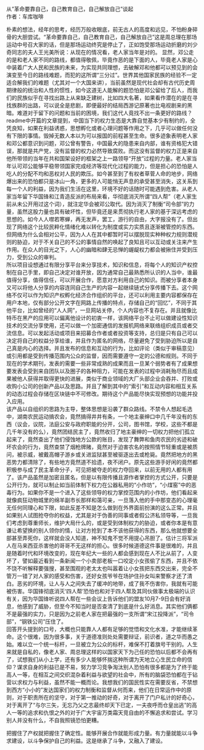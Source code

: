 从”革命要靠自己，自己教育自己，自己解放自己”谈起  
作者：车库咖啡  

朴素的想法，经年的思考，经历万般收眼底，前无古人的高度和远见，不怕粉身碎骨的大胆尝试。“革命要靠自己，自己教育自己，自己解放自己”这是周总理在那场运动中号召大家的话，但是那场运动终究是停止了，正如饱受那场运动折磨的刘少奇同志的夫人王光美所说：从现在的情况看，老人家当年是对的。
显然，邓公走的是和老人家不同的路线，都值得敬佩，毕竟作恶的是下面的人，毕竟老人家是心中装着广大人民和民族的未来，为实现共同理想，去破解邓和他都可以预见到的会演变至今日的路线难题，而犯的这所谓“三分过”。世界其他国家民族的经验不一定适合解我们的难题（尤其对一个大国来讲），当前虽然是现代社会却有古代历史周期律般的统治和人性的惯性，如今这道无人能解的题恐怕是邓公留给了后人，而我们的民族似乎在寻找出路上从来缺乏建树，比如四大名著，如果看作潜在的是在寻找族群的出路，可以说全是悲剧，即便最好的结局西游记原著也比电视剧来的黑暗。难道对于留下的问题和当前的困境，我们这代人竟找不出一条更好的路线？  
readme中开篇的文章提到，中国当下的权力生态是大靠自觉基本少有制约的，全凭良知，如果在利益诱惑，思想孵化或者心理问题等作用之下，几乎可以做任何没有下限的事情。毁掉无数人本以为可以报国的前程甚至生命。很多迹象表明老人家和邓公都意识到问题，邓公曾有警告，中国最大的隐患来自内部，谁有资格犯大错误，那就是共产党，没有监督的权力必然导致腐败。而这没有监督的权力正是来自他所带领的当年在共和国架设好的框架之上一路领导“开放”过程的力量。老人家当年认可邓公能够平稳带领国家完成经济等现代化过程的能力，但是担心的恐怕是人吃人的分配不均和恶权对人民的欺压。如今甚至到了有权者草菅人命的地步，网络爆出来的恐怕都只是冰山一角，更多的人可能悄无声息的承受甚至消失，这关系到每一个人的利益，因为我们生活在这里，环境不好的话随时可能遇到危害。从老人家当年留下华国锋和江青造反派的布局来看，华彻底消灭所谓“四人帮”（老人家生前从未公开用过这个词），就注定华会被邓公取代。因为消灭了制衡“司令部”的力量，虽然这股力量也具有破坏性，但毕竟还是来贯彻执行老人家的基于深远考虑的思想的。如今人人噤若寒蝉，再无发声，罢工，游行的自由，大字报没有了。但出现了网络这个比较民粹化情绪化难以转化为制度或实力实质且逐渐被管控的东西。但网络为什么会相对公平，因为人人在其中都暂时可以摆脱现实种种权力规则潜规则的胁迫，对于不关自己的不公的事情自然的唤起了良知且可以互动或关注来产生作用。在众人的目光之下，人心的幽暗和肆无忌惮的龌龊权力都会被揪住并受到压力，受到公众的审判。  
所以项目设想通过有限分享平台来分享技术，知识和信息，将每个人的知识产权控制在自己手里，即自己决定对谁开放，因为通常自己最熟悉所认识的人当中，谁最值得分享，值得信任，可以开展合作，愿意对方利用自己的知识。而被分享者本身又可以将他人分享的内容连同自己生产的内容一起继续链式分享传播下去。这个网络不仅可以作为知识产权孵化经济合作组织的平台，还可以利用主要内容都保存在用户本地，仅有部分公开文字在网路上传播的特点，存储自己的“回忆”，不同于其他平台，比如曾经的“人人网”，一旦网站关停，个人内容也不复存在。并且就像比特币在黑产的应用可以偏离他设计的初衷一样，该网络平台不止可以做建设性知识技术的交流分享使用，还可以做一个加密通信的发报机网络来联络组织成员或者交流信息。可以发起活动或项目来招募合作者或者投资等支持，总归是只有自己可以决定将自己的权益分享给谁，并且作为匿名的网络，尽量避免了受到胁迫所以是自己真是内心的选择。并且发布的信息和互动的行为，比如评论（类似于审稿意见）或引用都是受到传播范围内公众的监督，因而需要遵守一定的公德和规则。不同于现在的学术期刊，发表的需要一些非常成熟的成果而且一旦某个弱势者有了成果想要发表会受到来自团队以及圈子的各种阻力，可能在发表的过程中消耗殆尽而且成果被他人获得并取得更快的进展，类似于商业领域的大厂头部企业会吞并、打败或收购小公司的创新产品以及思路。并且了解到其中的“索引”和互动内容和相互关系的动态过程会存储在区块链中不可修改。期待这个产品能尽快实现预想的功能并投入应用。  
该产品以自组织的思路为主导，整体思想是沿袭了群众路线。不禁令人想起毛选中，湖南农民运动搞农会，竟然搞得井井有条，一个地主豪绅口中几千年没有的东西（议会，议院，法庭公安与政府职能的分开，公司，图书馆，学校，这些不都是几千年没有的么），竟然团结民主了，竟然收归了地主豪绅的一切权力把他们孤立起来了，竟然查出了他们侵蚀地方公款的账目，发现了舞弊和鱼肉农民的劣迹和破坏农会的行为，竟然查禁了烟枪牌赌，竟然对于迫害农名的按照情节轻重或是被质问，被示威，被戴高帽子游乡或关进监狱甚至被驱逐出去或枪毙。竟然把地方的黑恶势力都清除了，有些地方竟然道不拾遗，夜不闭户。原先这些游手好闲的竟然都积极参与成了民主革命分子，可见把被夺走的权力夺回来，以前无用的人都有用了。该产品虽然是加密且匿名，但是以有限传播且源作者掌控的方式公开，只要是公开行为，就可以制止如当前体制下权力在公器私用的“小作坊”，“小煤窑”中的恶毒行为。如果你不是一个进入了这些领导的权力掌控范围内的小作坊，他们看起来就像疯狂动物城里的绵羊副市长那样和蔼可亲，一旦落入他的手中那变态的心理毫无任何同理心和下限，如此反差不知是怎么做到在外界面前扮演的这么正常。并且如果别人试图抢夺你的权益，尤其是对于伪善的同事或者假公济私领导等，一旦我们考虑到尊重师长，维护大局什么的，或是受到体制权力的胁迫，或者你本是有意谦让希望换的别人领你的情，让对方抢到了本不该他获得的东西，那么他就想要全部甚至弄死你，这样就会没人知道，神不知鬼不觉不用提心吊胆了。估计三将军派人在马来西亚杀害他的哥哥不无这样的担心。很多时候道德这件事是很难的，并且是随着时代和环境改变的，现在年纪大一些的人都会感到现在人不比从前了，人变坏了，譬如最近看到一条新闻一个小卖部老板一口咬定小女孩偷了东西，并且不依不饶不听解释要强搜，甚至围观的老太太也叫嚣着让小女孩把东西交出来，完全不管万一错了对人家的感受和伤害，还好女孩爷爷在场护住孙女叫来警察才还了清白。恶劣的环境，让人与人之间失去了缓冲的地带，成了我不伤害你，我就有可能被伤害。华国锋彻底消灭‘四人帮’恐怕也和对于四人帮及其同伙做事太极端的认识有关，因为华国锋听说四人帮在一些会议上告诉他们的盟友10月7-9日会有好消息，他感到了威胁，但至今不知当时是否查清了到底是什么好消息。其实他们俩都不是最强的实力，只是因为之前老人家在把最强的一支所谓“宋江投降派”，“司令部”，“钢铁公司”压住了。  
回答开头提到的口号，大概也只能靠人人都有足够的觉悟和文化水准，才能继续革命。这个很难，因为很多事，关于道德准则处处需要辩证，前识者，道之华而愚之始。难以立一个统一标杆，一旦被立为公众的标杆，难保不打着旗号干别的。人生来就是自私的，像老人家、周总理这样的以国家天下为己任的恐怕以后都不会再有了，试想我们从小上学，还有多少人能够怀揣这种所谓为天地立心生民立命的信仰？谋求自身的利益已是不易，努力学习竞争淘汰别人恐怕有很多都是为了终于能高人一等，在相互之间交织混杂着利益与欲望的社会中，所有的脑袋恐怕都在于钻营以求权力与利益，虽然不能一概而论。我想我们的国民性实在需要反省，不禁想到西方“小小的”发达国家们的权力制衡和监督从何而来，他们在日常运作中的原则，对于职责所在的坚守，对于第一推动的好奇，对于离开了门户私计的好奇心，对于离开了“与尔三矢，无忘乃父之志最终却天下已定，一夫夜呼而仓皇出逃”的高人一等的追求和仇恨之外的对于广大宇宙万类霜天竞自由的不懈追求和尝试。学习别人并没有什么，不自我照镜恐怕更糟。  
  
把握住了产权就把握住了确定性。能够开展合作就能形成力量。有力量就能以斗争求建设，以斗争保护自己的利益。这是继承了斗争，又融入了建设。